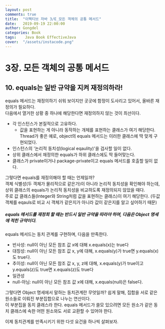 ```yaml
---
layout: post
comments: true
title:  "이펙티브 자바 3/E_모든 객체의 공통 메서드"
date:   2019-09-19 22:00:00
author: Gongdel
categories: Book
tags:	 Java Book EffectiveJava
cover:  "/assets/instacode.png"
---
```

# 3장. 모든 객체의 공통 메서드
## 10. equals는 일반 규약을 지켜 재정의하라!
equals 메서드는 재정의하기 쉬워 보이지만 곳곳에 함정이 도사리고 있어서, 올바른 재정의가 필요하다.  
다음에서 열거한 상황 중 하나에 해당한다면 재정의하지 않는 것이 최선이다.
+ 각 인스턴스가 본질적으로 고유하다.
	+ 값을 표현하는 게 아니라 동작하는 개체를 표현하는 클래스가 여기 해당한다.  
	Thread가 좋은 예로, object의 equals 메서드는 이러한 클래스에 딱 맞게 구현되었다.
+ 인스턴스의 '논리적 동치성(logical eqaulity)'을 검사할 일이 없다.
+ 상위 클래스에서 재정의한 equals가 하위 클래스에도 딱 들어맞는다.
+ 클래스가 private이거나 package-private이고 equals 메서드를 호출할 일이 없다.

그렇다면 equals를 재정의해야 할 때는 언제일까?  
객체 식별성(두 객체가 물리적으로 같은가)이 아니라 논리적 동치성을 확인해야 하는데, 상위 클래스의 equals가 논리적 동치성을 비교하도록 재정의되지 않았을 때다.  
주로 값 클래스들(Integer와 String처럼 값을 표현하는 클래스)이 여기 해당한다. (두값 객체를 eqauls로 비교 시 객체가 같은지가 아니라 값이 같은지를 알고 싶어하기 때문)    

##### equals 메서드를 재정희 할 떄는 반드시 일반 규약을 따라야 하며, 다음은 Object 명세에 적힌 규약이다.
equals 메서드는 동치 관계를 구현하며, 다음을 만족한다.
+ 반사성: null이 아닌 모든 참조 값 x에 대해 x.equals(x)는 true다
+ 대칭성: null이 아닌 모든 참조 값 x, y에 대해, x.equals(y)가 true면 y.equals(x)도 true다. 
+ 추이성: null이 아닌 모든 참조 값 x, y, z에 대해, x.equals(y)가 true이고 y.equals(z)도 true면 x.equals(z)도 true다
+ 일관성
+ null-아님: null이 아닌 모든 참조 값 x에 대해, x.equals(null)은 false다.

그렇다면 Object 명세에서 말하는 동치관계란 무엇일까? 쉽게 말해, 집합을 서로 같은 원소들로 이뤄진 부분집합으로 나누는 연산이다.  
이 부분집을 동치 클래스라 한다. equals 메서드가 쓸모 있으려면 모든 원소가 같은 동치 클래스에 속한 어떤 원소와도 서로 교환할 수 있어야 한다.  

이제  동치관계를 만족시키기 위한 다섯 요건을 하나씩 살펴보자.
